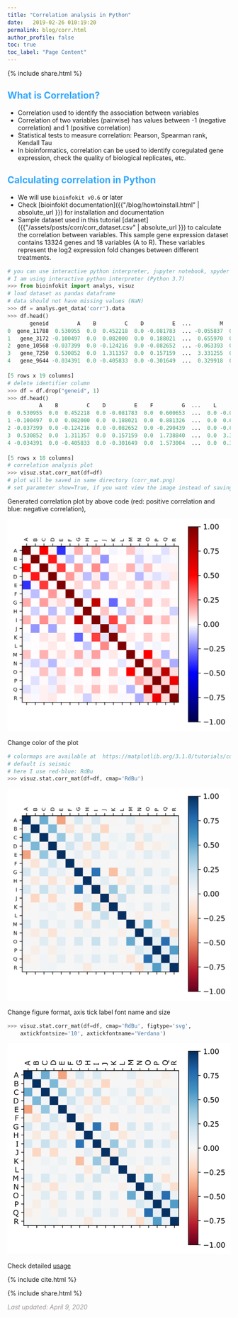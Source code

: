 ```yaml
---
title: "Correlation analysis in Python"
date:   2019-02-26 010:19:20
permalink: blog/corr.html
author_profile: false
toc: true
toc_label: "Page Content"
---
```

<p>
{% include  share.html %}
</p>

## <span style="color:#33a8ff">What is Correlation?</span>
- Correlation used to identify the association between variables
- Correlation of two variables (pairwise) has values between -1 (negative correlation) and 1 (positive correlation)
- Statistical tests to measure correlation: Pearson, Spearman rank, Kendall Tau
- In bioinformatics, correlation can be used to identify coregulated gene expression, check the quality of biological 
  replicates, etc.

## <span style="color:#33a8ff">Calculating correlation in Python</span>
- We will use `bioinfokit v0.6` or later
- Check [bioinfokit documentation]({{"/blog/howtoinstall.html" | absolute_url }}) for installation and documentation
- Sample dataset used in this tutorial [dataset]({{"/assets/posts/corr/corr_dataset.csv" | absolute_url }}) to calculate 
  the correlation between variables. This sample gene expression dataset contains 13324 genes and 18 variables (A to R). 
  These variables represent the log2 expression fold changes between different treatments.

```python
# you can use interactive python interpreter, jupyter notebook, spyder or python code
# I am using interactive python interpreter (Python 3.7)
>>> from bioinfokit import analys, visuz
# load dataset as pandas dataframe
# data should not have missing values (NaN)
>>> df = analys.get_data('corr').data
>>> df.head()
       geneid         A    B         C    D         E  ...         M    N         O    P         Q    R
0  gene_11788  0.530955  0.0  0.452218  0.0 -0.081783  ... -0.055837  0.0  0.016365  0.0  0.035935  0.0
1   gene_3172 -0.100497  0.0  0.082000  0.0  0.188021  ...  0.655970  0.0 -0.181619  0.0 -0.877352  0.0
2  gene_10568 -0.037399  0.0 -0.124216  0.0 -0.082652  ... -0.063393  0.0 -0.251791  0.0 -0.227313  0.0
3   gene_7250  0.530852  0.0  1.311357  0.0  0.157159  ...  3.331255  0.0  4.121092  0.0  0.536099  0.0
4   gene_9644 -0.034391  0.0 -0.405833  0.0 -0.301649  ...  0.329918  0.0  3.076992  0.0  2.691966  0.0

[5 rows x 19 columns]
# delete identifier column
>>> df = df.drop("geneid", 1)
>>> df.head()
          A    B         C    D         E    F         G  ...    L         M    N         O    P         Q    R
0  0.530955  0.0  0.452218  0.0 -0.081783  0.0  0.600653  ...  0.0 -0.055837  0.0  0.016365  0.0  0.035935  0.0
1 -0.100497  0.0  0.082000  0.0  0.188021  0.0  0.881326  ...  0.0  0.655970  0.0 -0.181619  0.0 -0.877352  0.0
2 -0.037399  0.0 -0.124216  0.0 -0.082652  0.0 -0.290439  ...  0.0 -0.063393  0.0 -0.251791  0.0 -0.227313  0.0
3  0.530852  0.0  1.311357  0.0  0.157159  0.0  1.738840  ...  0.0  3.331255  0.0  4.121092  0.0  0.536099  0.0
4 -0.034391  0.0 -0.405833  0.0 -0.301649  0.0  1.573004  ...  0.0  0.329918  0.0  3.076992  0.0  2.691966  0.0

[5 rows x 18 columns]
# correlation analysis plot
>>> visuz.stat.corr_mat(df=df)
# plot will be saved in same directory (corr_mat.png)
# set parameter show=True, if you want view the image instead of saving
```

Generated correlation plot by above code (red: positive correlation and blue: negative correlation),

<p align="center">
<img src="/assets/posts/corr/corr_mat.png" width="600">
</p>

Change color of the plot
```python
# colormaps are available at  https://matplotlib.org/3.1.0/tutorials/colors/colormaps.html
# default is seismic 
# here I use red-blue: RdBu
>>> visuz.stat.corr_mat(df=df, cmap='RdBu')
```

<p align="center">
<img src="/assets/posts/corr/corr_mat2.png" width="600">
</p>

Change figure format, axis tick label font name and size

```python
>>> visuz.stat.corr_mat(df=df, cmap='RdBu', figtype='svg', 
    axtickfontsize='10', axtickfontname='Verdana')
```

<p align="center">
<img src="/assets/posts/corr/corr_mat3.svg" width="600">
</p>


Check detailed <a href='https://reneshbedre.github.io/blog/howtoinstall.html#correlation-matrix-plot' target='_blank'>usage</a>



<p>
{% include  cite.html %}
</p>

<p>
{% include  share.html %}
</p>

<span style="color:#9e9696"><i> Last updated: April 9, 2020</i> </span>

